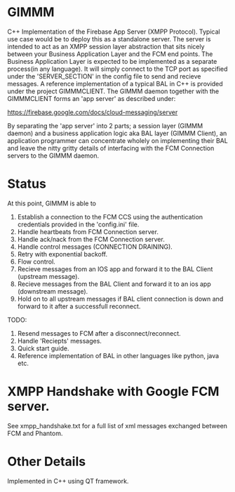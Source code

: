 # GIMMM

C++ Implementation of the Firebase App Server (XMPP Protocol). Typical use case would be to deploy this as a standalone server. The server is intended to act as an XMPP session layer abstraction that sits nicely between your Business Application Layer and the FCM end points. The Business Application Layer is expected to be implemented as a separate process(in any language). It will simply connect to the TCP port as specified under the 'SERVER_SECTION' in the config file to send and recieve messages. A reference implementation of a typical BAL in C++ is provided under the project GIMMMCLIENT. The GIMMM daemon together with the GIMMMCLIENT forms an 'app server' as described under:

https://firebase.google.com/docs/cloud-messaging/server

By separating the 'app server' into 2 parts; a session layer (GIMMM daemon) and a business application logic aka BAL layer (GIMMM Client), an application programmer can concentrate wholely on implementing their BAL and leave the nitty gritty details of interfacing with the FCM Connection servers to the GIMMM daemon.

# Status
At this point, GIMMM is able to 

1) Establish a connection to the FCM CCS using the authentication credentials provided in the 'config.ini' file. 
2) Handle heartbeats from FCM Connection server.
3) Handle ack/nack from the FCM Connection server.
4) Handle control messages (CONNECTION DRAINING).
5) Retry with exponential backoff. 
6) Flow control.
7) Recieve messages from an IOS app and forward it to the BAL Client (upstream message). 
8) Recieve messages from the BAL Client and forward it to an ios app (downstream message).  
9) Hold on to all upstream messages if BAL client connection is down and forward to it after a successfull reconnect.

TODO:
1) Resend messages to FCM after a disconnect/reconnect.
2) Handle 'Reciepts' messages.
3) Quick start guide. 
4) Reference implementation of BAL in other languages like python, java etc.

# XMPP Handshake with Google FCM server.
See xmpp_handshake.txt for a full list of xml messages exchanged between FCM and Phantom.

# Other Details
Implemented in C++ using QT framework.

